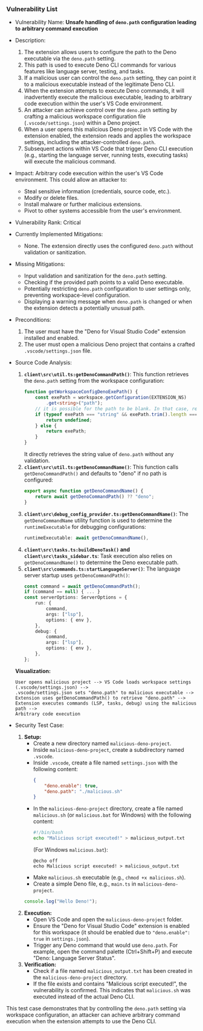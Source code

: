 ### Vulnerability List

- Vulnerability Name: **Unsafe handling of `deno.path` configuration leading to arbitrary command execution**
- Description:
    1. The extension allows users to configure the path to the Deno executable via the `deno.path` setting.
    2. This path is used to execute Deno CLI commands for various features like language server, testing, and tasks.
    3. If a malicious user can control the `deno.path` setting, they can point it to a malicious executable instead of the legitimate Deno CLI.
    4. When the extension attempts to execute Deno commands, it will inadvertently execute the malicious executable, leading to arbitrary code execution within the user's VS Code environment.
    5. An attacker can achieve control over the `deno.path` setting by crafting a malicious workspace configuration file (`.vscode/settings.json`) within a Deno project.
    6. When a user opens this malicious Deno project in VS Code with the extension enabled, the extension reads and applies the workspace settings, including the attacker-controlled `deno.path`.
    7. Subsequent actions within VS Code that trigger Deno CLI execution (e.g., starting the language server, running tests, executing tasks) will execute the malicious command.
- Impact: Arbitrary code execution within the user's VS Code environment. This could allow an attacker to:
    - Steal sensitive information (credentials, source code, etc.).
    - Modify or delete files.
    - Install malware or further malicious extensions.
    - Pivot to other systems accessible from the user's environment.
- Vulnerability Rank: Critical
- Currently Implemented Mitigations:
    - None. The extension directly uses the configured `deno.path` without validation or sanitization.
- Missing Mitigations:
    - Input validation and sanitization for the `deno.path` setting.
    - Checking if the provided path points to a valid Deno executable.
    - Potentially restricting `deno.path` configuration to user settings only, preventing workspace-level configuration.
    - Displaying a warning message when `deno.path` is changed or when the extension detects a potentially unusual path.
- Preconditions:
    1. The user must have the "Deno for Visual Studio Code" extension installed and enabled.
    2. The user must open a malicious Deno project that contains a crafted `.vscode/settings.json` file.
- Source Code Analysis:
    1. **`client\src\util.ts:getDenoCommandPath()`**: This function retrieves the `deno.path` setting from the workspace configuration:
       ```typescript
       function getWorkspaceConfigDenoExePath() {
           const exePath = workspace.getConfiguration(EXTENSION_NS)
               .get<string>("path");
           // it is possible for the path to be blank. In that case, return undefined
           if (typeof exePath === "string" && exePath.trim().length === 0) {
               return undefined;
           } else {
               return exePath;
           }
       }
       ```
       It directly retrieves the string value of `deno.path` without any validation.
    2. **`client\src\util.ts:getDenoCommandName()`**: This function calls `getDenoCommandPath()` and defaults to "deno" if no path is configured:
       ```typescript
       export async function getDenoCommandName() {
           return await getDenoCommandPath() ?? "deno";
       }
       ```
    3. **`client\src\debug_config_provider.ts:getDenoCommandName()`**:  The `getDenoCommandName` utility function is used to determine the `runtimeExecutable` for debugging configurations:
       ```typescript
       runtimeExecutable: await getDenoCommandName(),
       ```
    4. **`client\src\tasks.ts:buildDenoTask()` and `client\src\tasks_sidebar.ts`**: Task execution also relies on `getDenoCommandName()` to determine the Deno executable path.
    5. **`client\src\commands.ts:startLanguageServer()`**: The language server startup uses `getDenoCommandPath()`:
       ```typescript
       const command = await getDenoCommandPath();
       if (command == null) { ... }
       const serverOptions: ServerOptions = {
           run: {
               command,
               args: ["lsp"],
               options: { env },
           },
           debug: {
               command,
               args: ["lsp"],
               options: { env },
           },
       };
       ```
    **Visualization:**

    ```
    User opens malicious project --> VS Code loads workspace settings (.vscode/settings.json) -->
    .vscode/settings.json sets "deno.path" to malicious executable -->
    Extension uses getDenoCommandPath() to retrieve "deno.path" -->
    Extension executes commands (LSP, tasks, debug) using the malicious path -->
    Arbitrary code execution
    ```

- Security Test Case:
    1. **Setup:**
        - Create a new directory named `malicious-deno-project`.
        - Inside `malicious-deno-project`, create a subdirectory named `.vscode`.
        - Inside `.vscode`, create a file named `settings.json` with the following content:
          ```json
          {
              "deno.enable": true,
              "deno.path": "./malicious.sh"
          }
          ```
        - In the `malicious-deno-project` directory, create a file named `malicious.sh` (or `malicious.bat` for Windows) with the following content:
          ```bash
          #!/bin/bash
          echo "Malicious script executed!" > malicious_output.txt
          ```
          (For Windows `malicious.bat`):
          ```batch
          @echo off
          echo Malicious script executed! > malicious_output.txt
          ```
        - Make `malicious.sh` executable (e.g., `chmod +x malicious.sh`).
        - Create a simple Deno file, e.g., `main.ts` in `malicious-deno-project`.
        ```typescript
        console.log("Hello Deno!");
        ```
    2. **Execution:**
        - Open VS Code and open the `malicious-deno-project` folder.
        - Ensure the "Deno for Visual Studio Code" extension is enabled for this workspace (it should be enabled due to `"deno.enable": true` in `settings.json`).
        - Trigger any Deno command that would use `deno.path`. For example, open the command palette (Ctrl+Shift+P) and execute "Deno: Language Server Status".
    3. **Verification:**
        - Check if a file named `malicious_output.txt` has been created in the `malicious-deno-project` directory.
        - If the file exists and contains "Malicious script executed!", the vulnerability is confirmed. This indicates that `malicious.sh` was executed instead of the actual Deno CLI.

This test case demonstrates that by controlling the `deno.path` setting via workspace configuration, an attacker can achieve arbitrary command execution when the extension attempts to use the Deno CLI.
